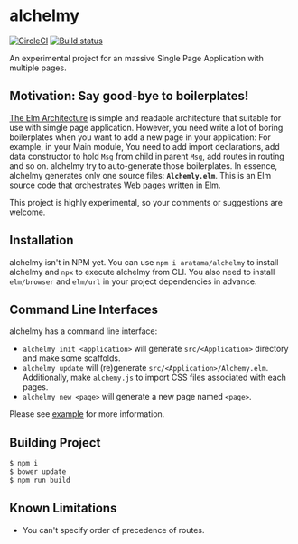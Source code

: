 # alchelmy

[![CircleCI](https://circleci.com/gh/aratama/alchelmy.svg?style=svg)](https://circleci.com/gh/aratama/alchelmy)
[![Build status](https://ci.appveyor.com/api/projects/status/8yvgjo92gk8jkw1j?svg=true)](https://ci.appveyor.com/project/aratama/alchelmy)

An experimental project for an massive Single Page Application with multiple pages.

## Motivation: Say good-bye to boilerplates!

[The Elm Architecture](https://guide.elm-lang.org/architecture/) is simple and readable architecture that suitable for use with simgle page application.
However, you need write a lot of boring boilerplates when you want to add a new page in your application: For example, in your Main module, You need to add import declarations, add data constructor to hold `Msg` from child in parent `Msg`, add routes in routing and so on. alchelmy try to auto-generate those boilerplates. In essence, alchelmy generates only one source files: **`Alchemly.elm`**. This is an Elm source code that orchestrates Web pages written in Elm.

This project is highly experimental, so your comments or suggestions are welcome.

## Installation

alchelmy isn't in NPM yet. You can use `npm i aratama/alchelmy` to install alchelmy and `npx` to execute alchelmy from CLI.
You also need to install `elm/browser` and `elm/url` in your project dependencies in advance.

## Command Line Interfaces

alchelmy has a command line interface:

- `alchelmy init <application>` will generate `src/<Application>` directory and make some scaffolds.
- `alchelmy update` will (re)generate `src/<Application>/Alchemy.elm`. Additionally, make `alchemy.js` to import CSS files associated with each pages.
- `alchelmy new <page>` will generate a new page named `<page>`.

Please see [example](example) for more information.


## Building Project

```sh
$ npm i 
$ bower update
$ npm run build
```

## Known Limitations

- You can't specify order of precedence of routes.
